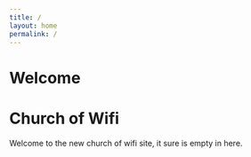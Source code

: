 ```yaml
---
title: /
layout: home
permalink: /
---
```


# Welcome

# Church of Wifi
Welcome to the new church of wifi site, it sure is empty in here.

